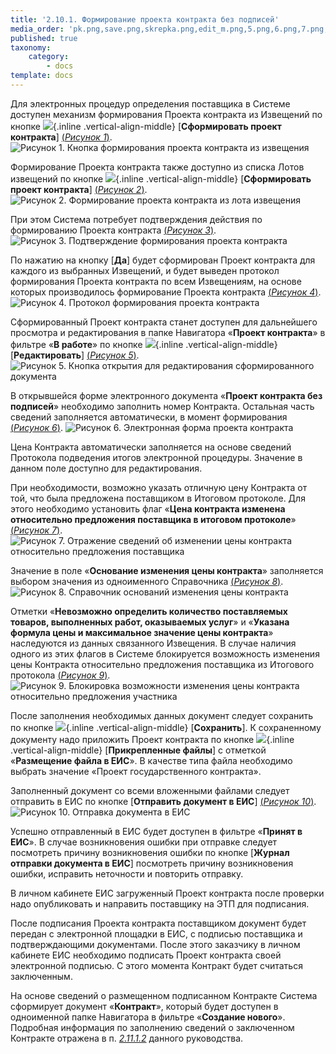 ```yaml
---
title: '2.10.1. Формирование проекта контракта без подписей'
media_order: 'pk.png,save.png,skrepka.png,edit_m.png,5.png,6.png,7.png,8.png,9.png,10.png,1.png,2.png,3.png,4.png'
published: true
taxonomy:
    category:
        - docs
template: docs
---
```


Для электронных процедур определения поставщика в Системе доступен механизм формирования Проекта контракта из Извещений по кнопке ![](pk.png){.inline .vertical-align-middle} [**Сформировать проект контракта**] [(*Рисунок 1*)](#ris-1).
![Рисунок 1. Кнопка формирования проекта контракта из извещения](1.png?id=ris-1)

Формирование Проекта контракта также доступно из списка Лотов извещений по кнопке ![](pk.png){.inline .vertical-align-middle} [**Сформировать проект контракта**] [(*Рисунок 2*)](#ris-2).
![Рисунок 2. Формирование проекта контракта из лота извещения](2.png?id=ris-2)

При этом Система потребует подтверждения действия по формированию Проекта контракта [(*Рисунок 3*)](#ris-3).
![Рисунок 3. Подтверждение формирования проекта контракта](3.png?id=ris-3)

По нажатию на кнопку [**Да**] будет сформирован Проект контракта для каждого из выбранных Извещений, и будет выведен протокол формирования Проекта контракта по всем Извещениям, на основе которых производилось формирование Проекта контракта [(*Рисунок 4*)](#ris-4).
![Рисунок 4. Протокол формирования проекта контракта](4.png?id=ris-4)

Сформированный Проект контракта станет доступен для дальнейшего просмотра и редактирования в папке Навигатора «**Проект контракта**» в фильтре «**В работе**» по кнопке ![](edit_m.png){.inline .vertical-align-middle} [**Редактировать**] [(*Рисунок 5*)](#ris-5).
![Рисунок 5. Кнопка открытия для редактирования сформированного документа](5.png?id=ris-5)

В открывшейся форме электронного документа «**Проект контракта без подписей**» необходимо заполнить номер Контракта. Остальная часть сведений заполняется автоматически, в момент формирования [(*Рисунок 6*)](#ris-6).
![Рисунок 6. Электронная форма проекта контракта](6.png?id=ris-6)

Цена Контракта автоматически заполняется на основе сведений Протокола подведения итогов электронной процедуры. Значение в данном поле доступно для редактирования.

При необходимости, возможно указать отличную цену Контракта от той, что была предложена поставщиком в Итоговом протоколе. Для этого необходимо установить флаг «**Цена контракта изменена относительно предложения поставщика в итоговом протоколе**» [(*Рисунок 7*)](#ris-7).
![Рисунок 7. Отражение сведений об изменении цены контракта относительно предложения поставщика](7.png?id=ris-7)

Значение в поле «**Основание изменения цены контракта**» заполняется выбором значения из одноименного Справочника [(*Рисунок 8*)](#ris-8).
![Рисунок 8. Справочник оснований изменения цены контракта](8.png?id=ris-8)

Отметки «**Невозможно определить количество поставляемых товаров, выполненных работ, оказываемых услуг**» и «**Указана формула цены и максимальное значение цены контракта**» наследуются из данных связанного Извещения. В случае наличия одного из этих флагов в Системе блокируется возможность изменения цены Контракта относительно предложения поставщика из Итогового протокола [(*Рисунок 9*)](#ris-9).
![Рисунок 9. Блокировка возможности изменения цены контракта относительно предложения участника](9.png?id=ris-9)

После заполнения необходимых данных документ следует сохранить по кнопке ![](save.png){.inline .vertical-align-middle} [**Сохранить**]. К сохраненному документу надо приложить Проект контракта по кнопке ![](skrepka.png){.inline .vertical-align-middle} [**Прикрепленные файлы**] с отметкой «**Размещение файла в ЕИС**». В качестве типа файла необходимо выбрать значение «Проект государственного контракта».

Заполненный документ со всеми вложенными файлами следует отправить в ЕИС по кнопке [**Отправить документ в ЕИС**] [(*Рисунок 10*)](#ris-10).
![Рисунок 10. Отправка документа в ЕИС](10.png?id=ris-10)

Успешно отправленный в ЕИС будет доступен в фильтре «**Принят в ЕИС**». В случае возникновения ошибки при отправке следует посмотреть причину возникновения ошибки по кнопке [**Журнал отправки документа в ЕИС**] посмотреть причину возникновения ошибки, исправить неточности и повторить отправку.

В личном кабинете ЕИС загруженный Проект контракта после проверки надо опубликовать и направить поставщику на ЭТП для подписания.

После подписания Проекта контракта поставщиком документ будет передан с электронной площадки в ЕИС, с подписью поставщика и подтверждающими документами. После этого заказчику в личном кабинете ЕИС необходимо подписать Проект контракта своей электронной подписью. С этого момента Контракт будет считаться заключенным.

На основе сведений о размещенном подписанном Контракте Система сформирует документ «**Контракт**», который будет доступен в одноименной папке Навигатора в фильтре «**Создание нового**». Подробная информация по заполнению сведений о заключенном Контракте отражена в п. *[2.11.1.2](/complex-operations/gk-form-and-exec-control/formirovanie-kontrakta/sozdanie-kontrakta-iz-lota-izvesheniya)* данного руководства.
